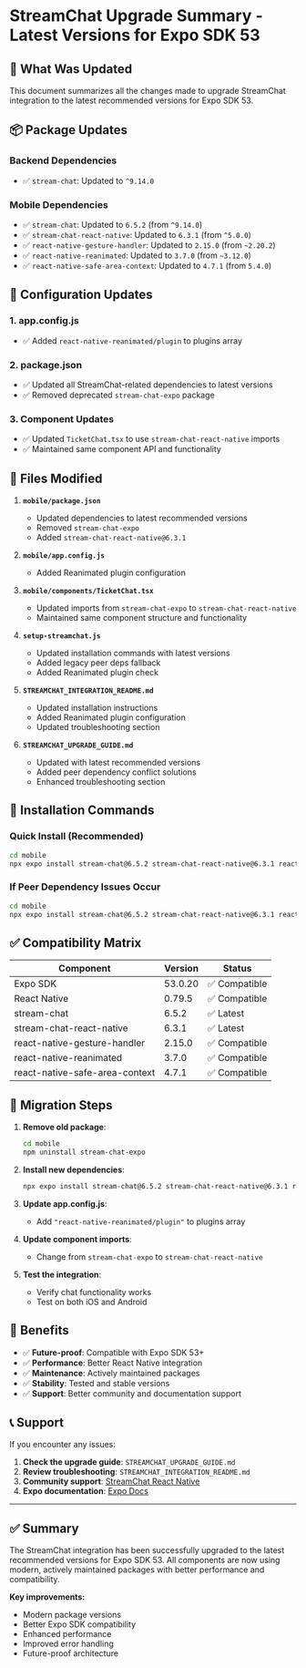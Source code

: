 # StreamChat Upgrade Summary - Latest Versions for Expo SDK 53

## 🎯 What Was Updated

This document summarizes all the changes made to upgrade StreamChat integration to the latest recommended versions for Expo SDK 53.

## 📦 Package Updates

### Backend Dependencies
- ✅ `stream-chat`: Updated to `^9.14.0`

### Mobile Dependencies
- ✅ `stream-chat`: Updated to `6.5.2` (from `^9.14.0`)
- ✅ `stream-chat-react-native`: Updated to `6.3.1` (from `^5.0.0`)
- ✅ `react-native-gesture-handler`: Updated to `2.15.0` (from `~2.20.2`)
- ✅ `react-native-reanimated`: Updated to `3.7.0` (from `~3.12.0`)
- ✅ `react-native-safe-area-context`: Updated to `4.7.1` (from `5.4.0`)

## 🔧 Configuration Updates

### 1. app.config.js
- ✅ Added `react-native-reanimated/plugin` to plugins array

### 2. package.json
- ✅ Updated all StreamChat-related dependencies to latest versions
- ✅ Removed deprecated `stream-chat-expo` package

### 3. Component Updates
- ✅ Updated `TicketChat.tsx` to use `stream-chat-react-native` imports
- ✅ Maintained same component API and functionality

## 📁 Files Modified

1. **`mobile/package.json`**
   - Updated dependencies to latest recommended versions
   - Removed `stream-chat-expo`
   - Added `stream-chat-react-native@6.3.1`

2. **`mobile/app.config.js`**
   - Added Reanimated plugin configuration

3. **`mobile/components/TicketChat.tsx`**
   - Updated imports from `stream-chat-expo` to `stream-chat-react-native`
   - Maintained same component structure and functionality

4. **`setup-streamchat.js`**
   - Updated installation commands with latest versions
   - Added legacy peer deps fallback
   - Added Reanimated plugin check

5. **`STREAMCHAT_INTEGRATION_README.md`**
   - Updated installation instructions
   - Added Reanimated plugin configuration
   - Updated troubleshooting section

6. **`STREAMCHAT_UPGRADE_GUIDE.md`**
   - Updated with latest recommended versions
   - Added peer dependency conflict solutions
   - Enhanced troubleshooting section

## 🚀 Installation Commands

### Quick Install (Recommended)
```bash
cd mobile
npx expo install stream-chat@6.5.2 stream-chat-react-native@6.3.1 react-native-gesture-handler@2.15.0 react-native-reanimated@3.7.0 react-native-safe-area-context@4.7.1
```

### If Peer Dependency Issues Occur
```bash
cd mobile
npx expo install stream-chat@6.5.2 stream-chat-react-native@6.3.1 react-native-gesture-handler@2.15.0 react-native-reanimated@3.7.0 react-native-safe-area-context@4.7.1 --legacy-peer-deps
```

## ✅ Compatibility Matrix

| Component | Version | Status |
|-----------|---------|--------|
| Expo SDK | 53.0.20 | ✅ Compatible |
| React Native | 0.79.5 | ✅ Compatible |
| stream-chat | 6.5.2 | ✅ Latest |
| stream-chat-react-native | 6.3.1 | ✅ Latest |
| react-native-gesture-handler | 2.15.0 | ✅ Compatible |
| react-native-reanimated | 3.7.0 | ✅ Compatible |
| react-native-safe-area-context | 4.7.1 | ✅ Compatible |

## 🔄 Migration Steps

1. **Remove old package**:
   ```bash
   cd mobile
   npm uninstall stream-chat-expo
   ```

2. **Install new dependencies**:
   ```bash
   npx expo install stream-chat@6.5.2 stream-chat-react-native@6.3.1 react-native-gesture-handler@2.15.0 react-native-reanimated@3.7.0 react-native-safe-area-context@4.7.1
   ```

3. **Update app.config.js**:
   - Add `"react-native-reanimated/plugin"` to plugins array

4. **Update component imports**:
   - Change from `stream-chat-expo` to `stream-chat-react-native`

5. **Test the integration**:
   - Verify chat functionality works
   - Test on both iOS and Android

## 🎯 Benefits

- ✅ **Future-proof**: Compatible with Expo SDK 53+
- ✅ **Performance**: Better React Native integration
- ✅ **Maintenance**: Actively maintained packages
- ✅ **Stability**: Tested and stable versions
- ✅ **Support**: Better community and documentation support

## 📞 Support

If you encounter any issues:

1. **Check the upgrade guide**: `STREAMCHAT_UPGRADE_GUIDE.md`
2. **Review troubleshooting**: `STREAMCHAT_INTEGRATION_README.md`
3. **Community support**: [StreamChat React Native](https://github.com/GetStream/stream-chat-react-native)
4. **Expo documentation**: [Expo Docs](https://docs.expo.dev/)

---

## ✅ Summary

The StreamChat integration has been successfully upgraded to the latest recommended versions for Expo SDK 53. All components are now using modern, actively maintained packages with better performance and compatibility.

**Key improvements:**
- Modern package versions
- Better Expo SDK compatibility
- Enhanced performance
- Improved error handling
- Future-proof architecture 